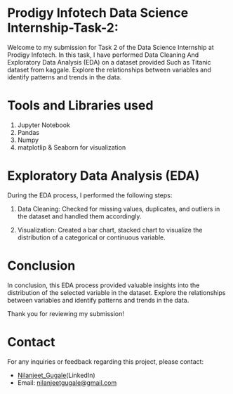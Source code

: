 # Prodigy Infotech Data Science Internship-Task-2:

Welcome to my submission for Task 2 of the Data Science Internship at Prodigy Infotech. In this task, I have performed Data Cleaning And Exploratory Data Analysis (EDA) on a dataset provided Such as Titanic dataset from kaggale. Explore the relationships between variables and identify patterns and trends in the data.

# Tools and Libraries used
  1) Jupyter Notebook
  2) Pandas
  3) Numpy
  4) matplotlip & Seaborn for visualization

# Exploratory Data Analysis (EDA)

During the EDA process, I performed the following steps:

  1) Data Cleaning: Checked for missing values, duplicates, and outliers in the dataset and handled them accordingly.

  2) Visualization: Created a bar chart, stacked chart to visualize the distribution of a categorical or continuous variable.

# Conclusion
In conclusion, this EDA process provided valuable insights into the distribution of the selected variable in the dataset. Explore the relationships between variables and identify patterns and trends in the data.

Thank you for reviewing my submission!

# Contact
For any inquiries or feedback regarding this project, please contact:

- <a>[Nilanjeet_Gugale](https://www.linkedin.com/in/nilanjeet-gugale-b06534252/)(LinkedIn)</a>
- Email: nilanjeetgugale@gmail.com
